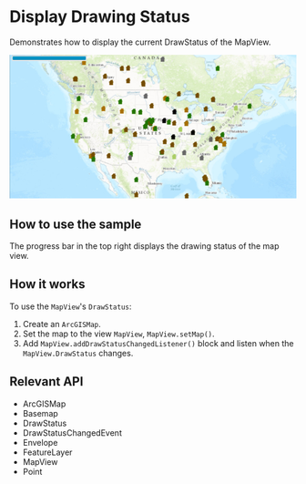 <h1>Display Drawing Status</h1>

<p>Demonstrates how to display the current DrawStatus of the MapView.</p>

<p><img src="DisplayDrawingStatus.png"/></p>

<h2>How to use the sample</h2>

<p>The progress bar in the top right displays the drawing status of the map view.</p>

<h2>How it works</h2>

<p>To use the <code>MapView</code>'s <code>DrawStatus</code>:</p>

<ol>
    <li>Create an <code>ArcGISMap</code>. </li>
    <li>Set the map to the view <code>MapView</code>, <code>MapView.setMap()</code>. </li>
    <li>Add <code>MapView.addDrawStatusChangedListener()</code> block and listen when the <code>MapView.DrawStatus</code> changes.</li>
</ol>

<h2>Relevant API</h2>

<ul>
    <li>ArcGISMap</li>
    <li>Basemap</li>
    <li>DrawStatus </li>
    <li>DrawStatusChangedEvent</li>
    <li>Envelope</li>
    <li>FeatureLayer</li>
    <li>MapView</li>
    <li>Point</li>
</ul>
